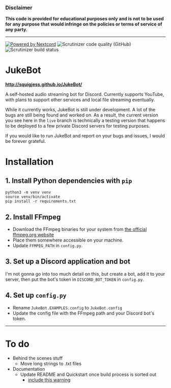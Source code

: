 ### Disclaimer
**This code is provided for educational purposes only and is not to be used for any purpose that would infringe on the policies or terms of service of any party.**

------------------------

[![Powered by Nextcord](https://custom-icon-badges.herokuapp.com/badge/-Powered%20by%20Nextcord-0d1620?logo=nextcord)](https://github.com/nextcord/nextcord "Powered by Nextcord Python API Wrapper") ![Scrutinizer code quality (GitHub)](https://img.shields.io/scrutinizer/quality/g/squigjess/JukeBot/testing) ![Scrutinizer build status](https://img.shields.io/scrutinizer/build/g/squigjess/JukeBot/testing)

# JukeBot

**http://squigjess.github.io/JukeBot/**

A self-hosted audio streaming bot for Discord. Currently supports YouTube, with plans to support other services and local file streaming eventually.

While it currently works, JukeBot is still under development. A lot of the bugs are still being found and worked on. As a result, the current version you see here in the `live` branch is technically a testing version that happens to be deployed to a few private Discord servers for testing purposes.

If you would like to run JukeBot and report on your bugs and issues, I would be forever grateful.

# Installation

## 1. Install Python dependencies with `pip`
```
python3 -m venv venv
source venv/bin/activate
pip install -r requirements.txt
```

## 2. Install FFmpeg
* Download the FFmpeg binaries for your system from [the official ffmpeg.org website](https://ffmpeg.org/download.html)
* Place them somewhere accessible on your machine.
* Update `FFMPEG_PATH` in `config.py`.

## 3. Set up a Discord application and bot
I'm not gonna go into too much detail on this, but create a bot, add it to your server, then put the bot's token in `DISCORD_BOT_TOKEN` in `config.py`.

## 4. Set up `config.py`
* Rename `JukeBot.EXAMPLES.config` to `JukeBot.config`
* Update the config file with the FFmpeg path and your Discord bot's token.

-------

# To do
* Behind the scenes stuff
  * Move long strings to .txt files
* Documentation
  * Update README and Quickstart once build process is sorted out
    * [include this warning](https://gist.github.com/vbe0201/ade9b80f2d3b64643d854938d40a0a2d#gistcomment-3311754)
